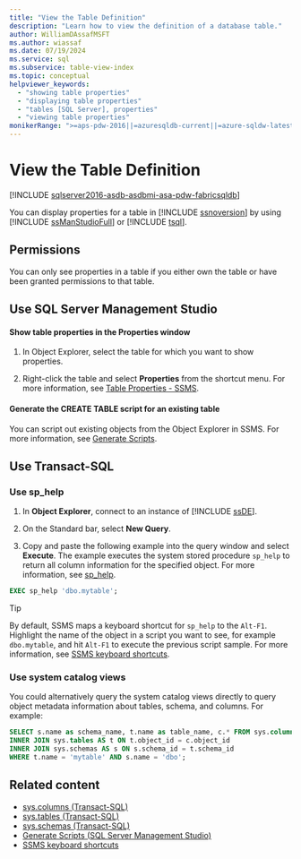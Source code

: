 ```yaml
---
title: "View the Table Definition"
description: "Learn how to view the definition of a database table."
author: WilliamDAssafMSFT
ms.author: wiassaf
ms.date: 07/19/2024
ms.service: sql
ms.subservice: table-view-index
ms.topic: conceptual
helpviewer_keywords:
  - "showing table properties"
  - "displaying table properties"
  - "tables [SQL Server], properties"
  - "viewing table properties"
monikerRange: ">=aps-pdw-2016||=azuresqldb-current||=azure-sqldw-latest||>=sql-server-2016||>=sql-server-linux-2017||=azuresqldb-mi-current||=fabric"
---
```

# View the Table Definition
[!INCLUDE [sqlserver2016-asdb-asdbmi-asa-pdw-fabricsqldb](../../includes/applies-to-version/sqlserver2016-asdb-asdbmi-asa-pdw-fabricsqldb.md)]

  You can display properties for a table in [!INCLUDE [ssnoversion](../../includes/ssnoversion-md.md)] by using [!INCLUDE [ssManStudioFull](../../includes/ssmanstudiofull-md.md)] or [!INCLUDE [tsql](../../includes/tsql-md.md)].  
    
## Permissions

 You can only see properties in a table if you either own the table or have been granted permissions to that table.  
  
## <a id="SSMSProcedure"></a> Use SQL Server Management Studio
  
#### <a id="to-show-table-properties-in-the-properties-window"></a> Show table properties in the Properties window
  
1. In Object Explorer, select the table for which you want to show properties.  
  
1. Right-click the table and select **Properties** from the shortcut menu. For more information, see [Table Properties - SSMS](../../relational-databases/tables/table-properties-ssms.md).  

#### <a id="to-generate-the-create-table-script-for-an-existing-table"></a> Generate the CREATE TABLE script for an existing table
  
You can script out existing objects from the Object Explorer in SSMS. For more information, see [Generate Scripts](../../ssms/scripting/generate-scripts-sql-server-management-studio.md#ScriptSingleObject).

<a id="to-show-table-properties"></a> 

## <a id="TsqlProcedure"></a> Use Transact-SQL
  
### Use sp_help

1. In **Object Explorer**, connect to an instance of [!INCLUDE [ssDE](../../includes/ssde-md.md)].  
  
1. On the Standard bar, select **New Query**.  
  
1. Copy and paste the following example into the query window and select **Execute**. The example executes the system stored procedure `sp_help` to return all column information for the specified object. For more information, see [sp_help](../../relational-databases/system-stored-procedures/sp-help-transact-sql.md).
  
```sql  
EXEC sp_help 'dbo.mytable';
```  
 
> [!TIP]
> By default, SSMS maps a keyboard shortcut for `sp_help` to the `Alt-F1`. Highlight the name of the object in a script you want to see, for example `dbo.mytable`, and hit `Alt-F1` to execute the previous script sample. For more information, see [SSMS keyboard shortcuts](../../ssms/sql-server-management-studio-keyboard-shortcuts.md).

### Use system catalog views

 You could alternatively query the system catalog views directly to query object metadata information about tables, schema, and columns. For example:  

```sql
SELECT s.name as schema_name, t.name as table_name, c.* FROM sys.columns AS c
INNER JOIN sys.tables AS t ON t.object_id = c.object_id
INNER JOIN sys.schemas AS s ON s.schema_id = t.schema_id
WHERE t.name = 'mytable' AND s.name = 'dbo';
``` 

## Related content

- [sys.columns (Transact-SQL)](../../relational-databases/system-catalog-views/sys-columns-transact-sql.md)
- [sys.tables (Transact-SQL)](../../relational-databases/system-catalog-views/sys-tables-transact-sql.md)
- [sys.schemas (Transact-SQL)](../../relational-databases/system-catalog-views/schemas-catalog-views-sys-schemas.md)
- [Generate Scripts (SQL Server Management Studio)](../../ssms/scripting/generate-scripts-sql-server-management-studio.md)
- [SSMS keyboard shortcuts](../../ssms/sql-server-management-studio-keyboard-shortcuts.md)
